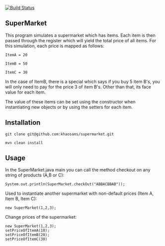 [![Build Status](https://travis-ci.org/khaosans/supermarket.svg?branch=master)](https://travis-ci.org/khaosans/supermarket)

## SuperMarket

This program simulates a supermarket which has items.  Each item is then passed through the register which will yield the total price of all items.
For this simulation, each price is mapped as follows:

```
ItemA = 20
```

```
ItemB = 50
```

```
ItemC = 30
```

In the case of ItemB, there is a special which says if you buy 5 item B's, you will only need to pay for the price 3 of item B's.  Other than that, its face value for each item.

The value of these items can be set using the constructor when instantiating new objects or by using the setters for each item.

## Installation

```git clone git@github.com:khaosans/supermarket.git```

```mvn clean install```

## Usage

In the SuperMarket.java main you can call the method checkout on any string of products (A,B or C):

```
System.out.println(SuperMarket.checkOut("ABBACBBAB"));
```

Used to instantiate another supermarket with non-default prices (Item A, Item B, Item C):

```
new SuperMarket(1,2,3);
```

Change prices of the supermarket:

```
new SuperMarket(1,2,3);
setPriceOfItemA(10);
setPriceOfItemB(20);
setPriceOfItemC(30)
```




